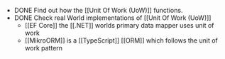 - DONE Find out how the [[Unit Of Work (UoW)]] functions.
- DONE Check real World implementations of [[Unit Of Work (UoW)]]
	- [[EF Core]] the [[.NET]] worlds primary data mapper uses unit of work
	- [[MikroORM]] is a [[TypeScript]] [[ORM]] which follows the unit of work pattern